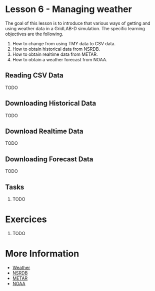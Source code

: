 # Lesson 6 - Managing weather

The goal of this lesson is to introduce that various ways of getting and using weather data in a GridLAB-D simulation.  The specific learning objectives are the following.

1. How to change from using TMY data to CSV data.
2. How to obtain historical data from NSRDB.
3. How to obtain realtime data from METAR.
4. How to obtain a weather forecast from NOAA.

## Reading CSV Data

TODO

## Downloading Historical Data

TODO

## Download Realtime Data

TODO

## Downloading Forecast Data

TODO

## Tasks

1. TODO

# Exercices

1. TODO

# More Information

* [Weather](https://docs.gridlabd.us/index.html?owner=arras-energy&project=gridlabd&branch=master&folder=/Subcommand&doc=/Subcommand/Weather.md)
* [NSRDB](https://docs.gridlabd.us/index.html?owner=arras-energy&project=gridlabd&branch=master&folder=/Utilities&doc=/Utilities/Nsrdb_weather.md)
* [METAR](https://docs.gridlabd.us/)
* [NOAA](https://docs.gridlabd.us/index.html?owner=arras-energy&project=gridlabd&branch=master&folder=/Utilities&doc=/Utilities/Noaa_forecast.md)

